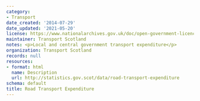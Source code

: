 ```yaml
---
category:
- Transport
date_created: '2014-07-29'
date_updated: '2021-05-20'
license: https://www.nationalarchives.gov.uk/doc/open-government-licence/version/3/
maintainer: Transport Scotland
notes: <p>Local and central government transport expenditure</p>
organization: Transport Scotland
records: null
resources:
- format: html
  name: Description
  url: http://statistics.gov.scot/data/road-transport-expenditure
schema: default
title: Road Transport Expenditure
---
```


